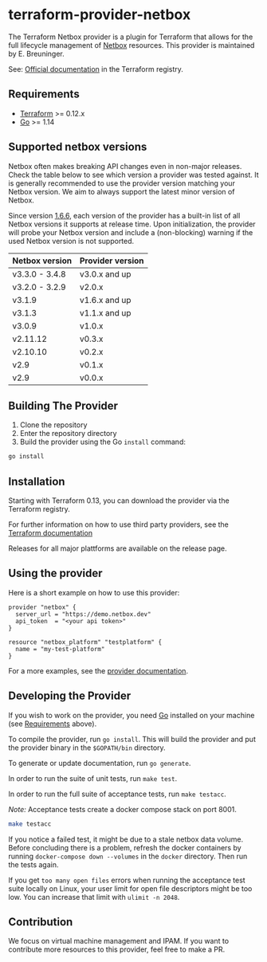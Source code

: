 # terraform-provider-netbox

The Terraform Netbox provider is a plugin for Terraform that allows for the full lifecycle management of [Netbox](https://netbox.readthedocs.io/en/stable/) resources.
This provider is maintained by E. Breuninger.

See: [Official documentation](https://registry.terraform.io/providers/e-breuninger/netbox/latest/docs) in the Terraform registry.

## Requirements

- [Terraform](https://www.terraform.io/downloads.html) >= 0.12.x
- [Go](https://golang.org/doc/install) >= 1.14

## Supported netbox versions

Netbox often makes breaking API changes even in non-major releases. Check the table below to see which version a provider was tested against. It is generally recommended to use the provider version matching your Netbox version. We aim to always support the latest minor version of Netbox.

Since version [1.6.6](https://github.com/e-breuninger/terraform-provider-netbox/commit/0b0b2fffa54d4ab2e5f1677e948b01e56ba211c8), each version of the provider has a built-in list of all Netbox versions it supports at release time. Upon initialization, the provider will probe your Netbox version and include a (non-blocking) warning if the used Netbox version is not supported.

| Netbox version | Provider version |
| -------------- | ---------------- |
| v3.3.0 - 3.4.8 | v3.0.x and up    |
| v3.2.0 - 3.2.9 | v2.0.x           |
| v3.1.9         | v1.6.x and up    |
| v3.1.3         | v1.1.x and up    |
| v3.0.9         | v1.0.x           |
| v2.11.12       | v0.3.x           |
| v2.10.10       | v0.2.x           |
| v2.9           | v0.1.x           |
| v2.9           | v0.0.x           |

## Building The Provider

1. Clone the repository
1. Enter the repository directory
1. Build the provider using the Go `install` command:

```sh
go install
```

## Installation

Starting with Terraform 0.13, you can download the provider via the Terraform registry.

For further information on how to use third party providers, see the [Terraform documentation](https://www.terraform.io/docs/configuration/providers.html)

Releases for all major plattforms are available on the release page.

## Using the provider

Here is a short example on how to use this provider:

```hcl
provider "netbox" {
  server_url = "https://demo.netbox.dev"
  api_token  = "<your api token>"
}

resource "netbox_platform" "testplatform" {
  name = "my-test-platform"
}
```

For a more examples, see the [provider documentation](https://registry.terraform.io/providers/e-breuninger/netbox/latest/docs).

## Developing the Provider

If you wish to work on the provider, you need [Go](http://www.golang.org) installed on your machine (see [Requirements](#requirements) above).

To compile the provider, run `go install`. This will build the provider and put the provider binary in the `$GOPATH/bin` directory.

To generate or update documentation, run `go generate`.

In order to run the suite of unit tests, run `make test`.

In order to run the full suite of acceptance tests, run `make testacc`.

_Note:_ Acceptance tests create a docker compose stack on port 8001.

```sh
make testacc
```

If you notice a failed test, it might be due to a stale netbox data volume. Before concluding there is a problem,
refresh the docker containers by running `docker-compose down --volumes` in the `docker` directory. Then run the tests again.

If you get `too many open files` errors when running the acceptance test suite locally on Linux, your user limit for open file descriptors might be too low. You can increase that limit with `ulimit -n 2048`.

## Contribution

We focus on virtual machine management and IPAM. If you want to contribute more resources to this provider, feel free to make a PR.
